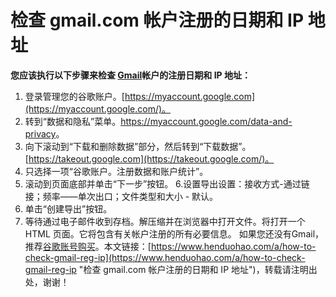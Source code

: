 # 检查 gmail.com 帐户注册的日期和 IP 地址
**您应该执行以下步骤来检查 [Gmail](https://www.henduohao.com/tag/gmail "Gmail是Google的免费网络邮件服务，也是世界上用户量最多的邮箱。")帐户的注册日期和 IP 地址：**
​
1. 登录管理您的谷歌账户。[https://myaccount.google.com](https://myaccount.google.com/)。
​
2. 转到“数据和隐私”菜单。<https://myaccount.google.com/data-and-privacy>。
​
3. 向下滚动到“下载和删除数据”部分，然后转到“下载数据”。[https://takeout.google.com](https://takeout.google.com/)。
​
4. 只选择一项“谷歌账户。注册数据和账户统计”。
​
5. 滚动到页面底部并单击“下一步”按钮。
​
6.设置导出设置：接收方式-通过链接；频率——单次出口；文件类型和大小 - 默认。
​
7. 单击“创建导出”按钮。
​
8. 等待通过电子邮件收到存档。解压缩并在浏览器中打开文件。将打开一个 HTML 页面。它将包含有关帐户注册的所有必要信息。
​
如果您还没有Gmail，推荐[谷歌账号购买](https://www.henduohao.com/tag/buy-google-account "Gmail邮箱购买 谷歌邮箱购买 Gmail购买 Google账号购买")。
​
本文链接：[https://www.henduohao.com/a/how-to-check-gmail-reg-ip](https://www.henduohao.com/a/how-to-check-gmail-reg-ip "检查 gmail.com 帐户注册的日期和 IP 地址")，转载请注明出处，谢谢！